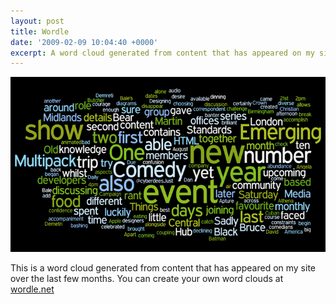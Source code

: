 ```yaml
---
layout: post
title: Wordle
date: '2009-02-09 10:04:40 +0000'
excerpt: A word cloud generated from content that has appeared on my site over the last few months.
---
```

![Wordle](/assets/images/2009/02/wordle.jpg)

This is a word cloud generated from content that has appeared on my site over the last few months. You can create your own word clouds at [wordle.net][1]

[1]: http://wordle.net
